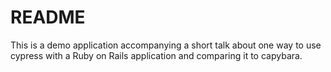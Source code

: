 # README

This is a demo application accompanying a short talk about one way to use
cypress with a Ruby on Rails application and comparing it to capybara.
